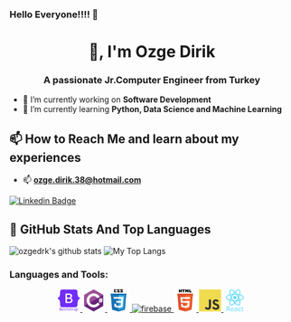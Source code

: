 ### Hello Everyone!!!! 👋

<h1 align="center">👋, I'm Ozge Dirik</h1>
<h3 align="center">A passionate Jr.Computer Engineer from Turkey</h3>

- 🔭 I’m currently working on **Software Development**
- 🌱 I’m currently learning **Python, Data Science and Machine Learning**
  
## 📫 How to Reach Me and learn about my experiences 
-  📫 **ozge.dirik.38@hotmail.com**
 
[![Linkedin Badge](https://img.shields.io/badge/ozgedirik-follow%20on%20linkedin-blue?style=for-the-badge&logo=linkedin)](https://www.linkedin.com/in/ozgedirik/)

## 📌 GitHub Stats And Top Languages

<p float="center">
  <img  src="https://github-readme-stats.vercel.app/api?username=ozgedrk&show_icons=true&count_private=true&hide=contribs,issues" alt="ozgedrk's github stats" />
  <img  src="https://github-readme-stats.vercel.app/api/top-langs/?username=ozgedrk&layout=compact&hide=html,css" alt="My Top Langs" />
</p>


<h3 align="left">Languages and Tools:</h3>
<p align="center">
 <a href="https://getbootstrap.com" target="_blank" rel="noreferrer"> <img src="https://raw.githubusercontent.com/devicons/devicon/master/icons/bootstrap/bootstrap-plain-wordmark.svg" alt="bootstrap" width="40" height="40"/> </a> 
 <a href="https://www.w3schools.com/cs/" target="_blank" rel="noreferrer"> <img src="https://raw.githubusercontent.com/devicons/devicon/master/icons/csharp/csharp-original.svg" alt="csharp" width="40" height="40"/> </a>
 <a href="https://www.w3schools.com/css/" target="_blank" rel="noreferrer"> <img src="https://raw.githubusercontent.com/devicons/devicon/master/icons/css3/css3-original-wordmark.svg" alt="css3" width="40" height="40"/> </a> 
 <a href="https://firebase.google.com/" target="_blank" rel="noreferrer"> <img src="https://www.vectorlogo.zone/logos/firebase/firebase-icon.svg" alt="firebase" width="40" height="40"/> </a>
 <a href="https://www.w3.org/html/" target="_blank" rel="noreferrer"> <img src="https://raw.githubusercontent.com/devicons/devicon/master/icons/html5/html5-original-wordmark.svg" alt="html5" width="40" height="40"/> </a> 
 <a href="https://developer.mozilla.org/en-US/docs/Web/JavaScript" target="_blank" rel="noreferrer"> <img src="https://raw.githubusercontent.com/devicons/devicon/master/icons/javascript/javascript-original.svg" alt="javascript" width="40" height="40"/> </a>  
 <a href="https://reactjs.org/" target="_blank" rel="noreferrer"> <img src="https://raw.githubusercontent.com/devicons/devicon/master/icons/react/react-original-wordmark.svg" alt="react" width="40" height="40"/> </a></p>



<!--
**ozgedrk/ozgedrk** is a ✨ _special_ ✨ repository because its `README.md` (this file) appears on your GitHub profile.

Here are some ideas to get you started:

- 🔭 I’m currently working on ...
- 🌱 I’m currently learning ...
- 👯 I’m looking to collaborate on ...
- 🤔 I’m looking for help with ...
- 💬 Ask me about ...
- 📫 How to reach me: ...
- 😄 Pronouns: ...
- ⚡ Fun fact: ...
-->
